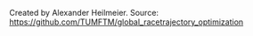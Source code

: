 Created by Alexander Heilmeier. Source: https://github.com/TUMFTM/global_racetrajectory_optimization

